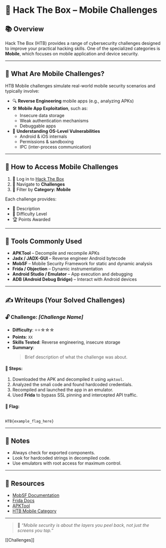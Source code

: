 # 🧪 Hack The Box – Mobile Challenges

## 📚 Overview

Hack The Box (HTB) provides a range of cybersecurity challenges designed to improve your practical hacking skills. One of the specialized categories is **Mobile**, which focuses on mobile application and device security.

---

## 📱 What Are Mobile Challenges?

HTB Mobile challenges simulate real-world mobile security scenarios and typically involve:

- 🔍 **Reverse Engineering** mobile apps (e.g., analyzing APKs)
- 🛠️ **Mobile App Exploitation**, such as:
  - Insecure data storage
  - Weak authentication mechanisms
  - Debuggable apps
- 📲 **Understanding OS-Level Vulnerabilities**
  - Android & iOS internals
  - Permissions & sandboxing
  - IPC (inter-process communication)

---

## 🧭 How to Access Mobile Challenges

1. 🔐 Log in to [Hack The Box](https://www.hackthebox.com/)
2. 🧩 Navigate to **Challenges**
3. 📁 Filter by **Category: Mobile**

Each challenge provides:
- 📄 Description
- 🎯 Difficulty Level
- 🏆 Points Awarded

---

## 🧰 Tools Commonly Used

- **APKTool** – Decompile and recompile APKs
- **Jadx / JADX-GUI** – Reverse engineer Android bytecode
- **MobSF** – Mobile Security Framework for static and dynamic analysis
- **Frida / Objection** – Dynamic instrumentation
- **Android Studio / Emulator** – App execution and debugging
- **ADB (Android Debug Bridge)** – Interact with Android devices

---

## ✍️ Writeups (Your Solved Challenges)

### 🔓 Challenge: *[Challenge Name]*

- **Difficulty**: ⭐⭐☆☆☆
- **Points**: `XX`
- **Skills Tested**: Reverse engineering, insecure storage
- **Summary**:
  > Brief description of what the challenge was about.

#### 🧩 Steps:
1. Downloaded the APK and decompiled it using `apktool`.
2. Analyzed the smali code and found hardcoded credentials.
3. Recompiled and launched the app in an emulator.
4. Used **Frida** to bypass SSL pinning and intercepted API traffic.

#### 🏁 Flag:
```

HTB{example_flag_here}

```

---

## 📌 Notes

- Always check for exported components.
- Look for hardcoded strings in decompiled code.
- Use emulators with root access for maximum control.

---

## 🔗 Resources

- [MobSF Documentation](https://github.com/MobSF/Mobile-Security-Framework-MobSF)
- [Frida Docs](https://frida.re/docs/home/)
- [APKTool](https://ibotpeaches.github.io/Apktool/)
- [HTB Mobile Category](https://app.hackthebox.com/challenges/mobile)

---

> 🧠 *“Mobile security is about the layers you peel back, not just the screens you tap.”*

[[Challenges]]